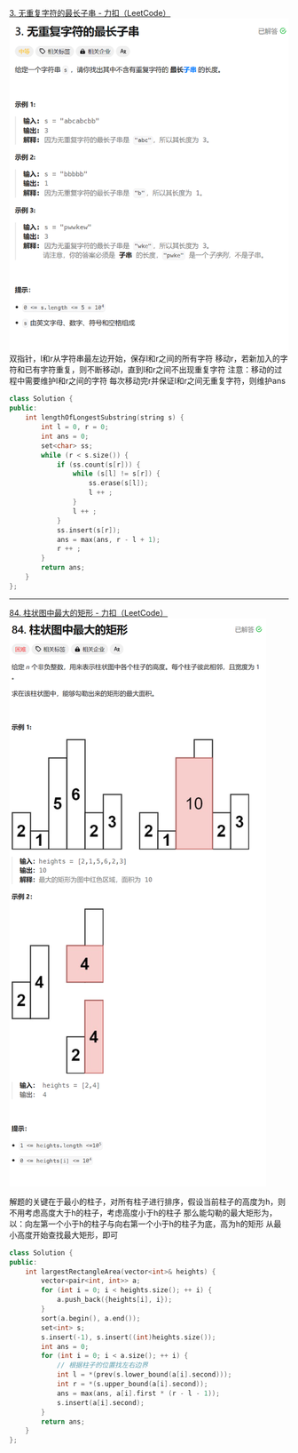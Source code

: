 [3. 无重复字符的最长子串 - 力扣（LeetCode）](https://leetcode.cn/problems/longest-substring-without-repeating-characters/description/?envType=study-plan-v2&envId=top-100-liked)
![image.png](https://raw.githubusercontent.com/ren77281/pigco-image/main/img/202404111137525.png)
双指针，l和r从字符串最左边开始，保存l和r之间的所有字符
移动r，若新加入的字符和已有字符重复，则不断移动l，直到l和r之间不出现重复字符
注意：移动的过程中需要维护l和r之间的字符
每次移动完r并保证l和r之间无重复字符，则维护ans
```cpp
class Solution {
public:
    int lengthOfLongestSubstring(string s) {
        int l = 0, r = 0;
        int ans = 0;
        set<char> ss;
        while (r < s.size()) {
            if (ss.count(s[r])) {
                while (s[l] != s[r]) {
                    ss.erase(s[l]);
                    l ++ ;
                } 
                l ++ ;
            }
            ss.insert(s[r]);
            ans = max(ans, r - l + 1);
            r ++ ;
        }
        return ans;
    }
};
```
***
[84. 柱状图中最大的矩形 - 力扣（LeetCode）](https://leetcode.cn/problems/largest-rectangle-in-histogram/description/?envType=study-plan-v2&envId=top-100-liked)
![image.png](https://raw.githubusercontent.com/ren77281/pigco-image/main/img/202404121115006.png)

解题的关键在于最小的柱子，对所有柱子进行排序，假设当前柱子的高度为h，则不用考虑高度大于h的柱子，考虑高度小于h的柱子
那么能勾勒的最大矩形为，以：向左第一个小于h的柱子与向右第一个小于h的柱子为底，高为h的矩形
从最小高度开始查找最大矩形，即可
```cpp
class Solution {
public:
    int largestRectangleArea(vector<int>& heights) {
        vector<pair<int, int>> a;
        for (int i = 0; i < heights.size(); ++ i) {
            a.push_back({heights[i], i});
        }
        sort(a.begin(), a.end());
        set<int> s;
        s.insert(-1), s.insert((int)heights.size());
        int ans = 0;
        for (int i = 0; i < a.size(); ++ i) {
            // 根据柱子的位置找左右边界
            int l = *(prev(s.lower_bound(a[i].second)));
            int r = *(s.upper_bound(a[i].second));
            ans = max(ans, a[i].first * (r - l - 1));
            s.insert(a[i].second);
        }
        return ans;
    }
};
```
